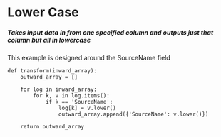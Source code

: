 # Lower Case

##### Takes input data in from one specified column and outputs just that column but all in lowercase

This example is designed around the SourceName field

```
def transform(inward_array):
    outward_array = []  

    for log in inward_array:
        for k, v in log.items():
            if k == 'SourceName':
                log[k] = v.lower()
                outward_array.append({'SourceName': v.lower()})

    return outward_array
```
